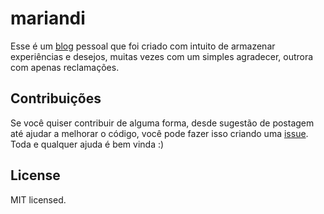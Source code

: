 # mariandi

Esse é um [blog](_addURl_) pessoal que foi criado com intuito de armazenar experiências e desejos, muitas vezes com um simples agradecer, outrora com apenas reclamações.

## Contribuições
Se você quiser contribuir de alguma forma, desde sugestão de postagem até ajudar a melhorar o código, você pode fazer isso criando uma [issue](https://github.com/ftonato/mariandme/issues/new).  
Toda e qualquer ajuda é bem vinda :)

## License
MIT licensed.
